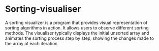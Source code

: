 # Sorting-visualiser
A sorting visualizer is a program that provides visual representation of sorting algorithms in action. It allows users to observe different sorting methods. The visualiser typically displays the initial unsorted array and animates the sorting process step by step, showing the changes made to the array at each iteration.
